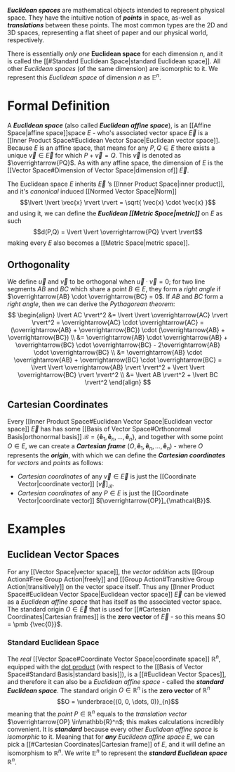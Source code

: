***Euclidean spaces*** are mathematical objects intended to represent physical space. They have the intuitive notion of ***points*** in space, as-well as ***translations*** between these points. The most common types are the 2D and 3D spaces, representing a flat sheet of paper and our physical world, respectively.

There is essentially *only one* **Euclidean space** for each dimension $n$, and it is called the [[#Standard Euclidean Space|standard Euclidean space]]. All other *Euclidean spaces* (of the same dimension) are isomorphic to it. We represent this *Euclidean space* of dimension $n$ as $\mathbb{E}^n$. 

# Formal Definition
A ***Euclidean space*** (also called ***Euclidean affine space***), is an [[Affine Space|affine space]]space $E$ - who's associated vector space $\overrightarrow{E}$ is a [[Inner Product Space#Euclidean Vector Space|Euclidean vector space]]. Because $E$ is an affine space, that means for any $P,Q \in E$ there exists a unique $\vec{v} \in \overrightarrow{E}$ for which $P + \vec{v} = Q$. This $\vec{v}$ is denoted as $\overrightarrow{PQ}$.  As with any affine space, the dimension of $E$ is the [[Vector Space#Dimension of Vector Space|dimension of]] $\overrightarrow{E}$.


The Euclidean space $E$ inherits $\overrightarrow{E}\text{ 's}$ [[Inner Product Space|inner product]], and it's *canonical* induced [[Normed Vector Space|Norm]] $$\lvert \lvert \vec{x} \rvert  \rvert = \sqrt{ \vec{x} \cdot \vec{x} }$$and using it, we can define the ***Euclidean [[Metric Space|metric]]*** on $E$ as such$$d(P,Q) = \lvert \lvert \overrightarrow{PQ} \rvert  \rvert$$making every $E$ also becomes a [[Metric Space|metric space]].

## Orthogonality
We define $\vec{u}$ and $\vec{v}$ to be orthogonal when $\vec{u} \cdot \vec{v} = 0$; for two line segments $AB$ and $BC$ which share a point $B \in E$, they form a *right angle* if $\overrightarrow{AB} \cdot \overrightarrow{BC} = 0$. If $AB$ and $BC$ form a *right angle*, then we can derive the *Pythagorean theorem*:
$$
\begin{align}
\lvert AC \rvert^2 &= \lvert \lvert \overrightarrow{AC} \rvert  \rvert^2 = \overrightarrow{AC} \cdot \overrightarrow{AC} 
= (\overrightarrow{AB} + \overrightarrow{BC}) \cdot (\overrightarrow{AB} + \overrightarrow{BC}) \\ 
&= \overrightarrow{AB} \cdot \overrightarrow{AB} + \overrightarrow{BC} \cdot \overrightarrow{BC} - 2\overrightarrow{AB} \cdot \overrightarrow{BC} \\
&= \overrightarrow{AB} \cdot \overrightarrow{AB} + \overrightarrow{BC} \cdot \overrightarrow{BC}
= \lvert \lvert \overrightarrow{AB} \rvert  \rvert^2 + \lvert \lvert \overrightarrow{BC} \rvert  \rvert^2 \\
&= \lvert AB \rvert^2 + \lvert BC \rvert^2
\end{align}
$$

## Cartesian Coordinates
Every [[Inner Product Space#Euclidean Vector Space|Euclidean vector space]] $\overrightarrow{E}$ has has some [[Basis of Vector Space#Orthonormal Basis|orthonormal basis]] $\mathcal{B} = \{ \pmb{\hat{e}}_{1}, \pmb{\hat{e}}_{n}, \dots, \pmb{\hat{e}}_{n} \}$, and together with some point $O \in E$, we can create a ***Cartesian frame*** $(O, \pmb{\hat{e}}_{1}, \pmb{\hat{e}}_{n}, \dots, \pmb{\hat{e}}_{n})$ - where $O$ represents the ***origin***, with which we can define the ***Cartesian coordinates*** for *vectors* and *points* as follows:
 - *Cartesian coordinates* of any $\vec{v} \in \overrightarrow{E}$ is just the [[Coordinate Vector|coordinate vector]] $[\vec{v}]_{\mathcal{B}}$.
 - *Cartesian coordinates* of any $P \in E$ is just the [[Coordinate Vector|coordinate vector]] $[\overrightarrow{OP}]_{\mathcal{B}}$.

# Examples
## Euclidean Vector Spaces
For any [[Vector Space|vector space]], the *vector addition* acts [[Group Action#Free Group Action|freely]] and [[Group Action#Transitive Group Action|transitively]] on the vector space itself. Thus any [[Inner Product Space#Euclidean Vector Space|Euclidean vector space]] $\overrightarrow{E}$ can be viewed as a *Euclidean affine space* that has itself as the associated vector space. The standard origin $O \in \overrightarrow{E}$ that is used for [[#Cartesian Coordinates|Cartesian frames]] is the **zero vector** of $\overrightarrow{E}$ - so this means $O = \pmb {\vec{0}}$.

### Standard Euclidean Space
The *real* [[Vector Space#Coordinate Vector Space|coordinate space]] $\mathbb{R}^n$, equipped with the [dot product](https://en.wikipedia.org/wiki/Dot_product#Coordinate_definition) (with respect to the [[Basis of Vector Space#Standard Basis|standard basis]]), is a [[#Euclidean Vector Spaces]], and therefore it can also be a *Euclidean affine space* - called the ***standard Euclidean space***. The standard origin $O \in \mathbb{R}^n$ is the **zero vector** of $\mathbb{R}^n$ $$O = \underbrace{(0, 0, \dots, 0)}_{n}$$meaning that the *point* $P \in \mathbb{R}^n$ equals to the *translation vector* $\overrightarrow{OP} \in\mathbb{R}^n$; this makes calculations incredibly convenient. It is ***standard*** because every other *Euclidean affine space* is *isomorphic* to it. Meaning that for ***any*** *Euclidean affine space* $E$, we can pick a [[#Cartesian Coordinates|Cartesian frame]] of $E$, and it will define an isomorphism to $\mathbb{R}^n$. We write $\mathbb{E}^n$ to represent the ***standard Euclidean space*** $\mathbb{R}^n$.